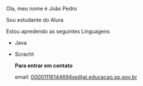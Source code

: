 Ola, meu nome é João Pedro

Sou estudante do Alura 

Estou apredendo as seguintes Linguagens
* Java
* Scracht

  **Para entrar em contato**

  email: 00001116144694sp@al.educacao.sp.gov.br
